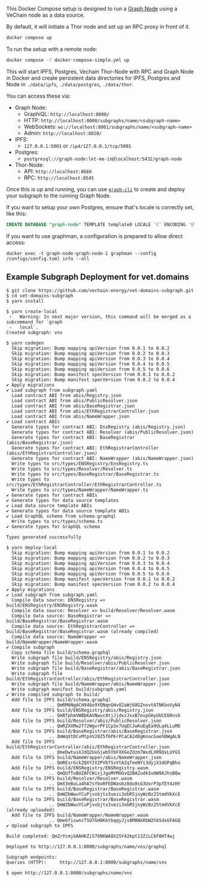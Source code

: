 This Docker Compose setup is designed to run a [Graph Node](https://github.com/graphprotocol/graph-node/tree/master/docker) using a VeChain node as a data source.

By default, it will initiate a Thor node and set up an RPC proxy in front of it.

```sh
docker compose up
```

To run the setup with a remote node:

```sh
docker compose -f docker-compose-simple.yml up 
```

This will start IPFS, Postgres, Vechain Thor-Node with RPC and Graph Node in Docker and create persistent
data directories for IPFS, Postgres and Node in `./data/ipfs`, `./data/postgres`, `./data/thor`.

You can access these via:

- Graph Node:
  - GraphiQL: `http://localhost:8000/`
  - HTTP: `http://localhost:8000/subgraphs/name/<subgraph-name>`
  - WebSockets: `ws://localhost:8001/subgraphs/name/<subgraph-name>`
  - Admin: `http://localhost:8020/`
- IPFS:
  - `127.0.0.1:5001` or `/ip4/127.0.0.1/tcp/5001`
- Postgres:
  - `postgresql://graph-node:let-me-in@localhost:5432/graph-node`
- Thor-Node:
  - API: `http://localhost:8669`
  - RPC: `http://localhost:8545`

Once this is up and running, you can use [`graph-cli`](https://github.com/graphprotocol/graph-tooling/tree/main/packages/cli) to create and deploy your subgraph to the running Graph Node.

If you want to setup your own Postgres, ensure that's locale is correctly set, like this:

```sql
CREATE DATABASE "graph-node" TEMPLATE template0 LOCALE 'C' ENCODING 'UTF-8';
```

If you want to use graphman, a configuration is prepared to allow direct access:

```shell
docker exec -t graph-node-graph-node-1 graphman --config /configs/config.toml info --all
```

## Example Subgraph Deployment for vet.domains

```shell
$ git clone https://github.com/vechain-energy/vet-domains-subgraph.git
$ cd vet-domains-subgraph
$ yarn install

$ yarn create-local
 ›   Warning: In next major version, this command will be merged as a subcommand for `graph 
 ›   local`.
Created subgraph: vns

$ yarn codegen
  Skip migration: Bump mapping apiVersion from 0.0.1 to 0.0.2
  Skip migration: Bump mapping apiVersion from 0.0.2 to 0.0.3
  Skip migration: Bump mapping apiVersion from 0.0.3 to 0.0.4
  Skip migration: Bump mapping apiVersion from 0.0.4 to 0.0.5
  Skip migration: Bump mapping apiVersion from 0.0.5 to 0.0.6
  Skip migration: Bump manifest specVersion from 0.0.1 to 0.0.2
  Skip migration: Bump manifest specVersion from 0.0.2 to 0.0.4
✔ Apply migrations
✔ Load subgraph from subgraph.yaml
  Load contract ABI from abis/Registry.json
  Load contract ABI from abis/PublicResolver.json
  Load contract ABI from abis/BaseRegistrar.json
  Load contract ABI from abis/EthRegistrarController.json
  Load contract ABI from abis/NameWrapper.json
✔ Load contract ABIs
  Generate types for contract ABI: EnsRegistry (abis/Registry.json)
  Generate types for contract ABI: Resolver (abis/PublicResolver.json)
  Generate types for contract ABI: BaseRegistrar (abis/BaseRegistrar.json)
  Generate types for contract ABI: EthRegistrarController (abis/EthRegistrarController.json)
  Generate types for contract ABI: NameWrapper (abis/NameWrapper.json)
  Write types to src/types/ENSRegistry/EnsRegistry.ts
  Write types to src/types/Resolver/Resolver.ts
  Write types to src/types/BaseRegistrar/BaseRegistrar.ts
  Write types to src/types/EthRegistrarController/EthRegistrarController.ts
  Write types to src/types/NameWrapper/NameWrapper.ts
✔ Generate types for contract ABIs
✔ Generate types for data source templates
✔ Load data source template ABIs
✔ Generate types for data source template ABIs
✔ Load GraphQL schema from schema.graphql
  Write types to src/types/schema.ts
✔ Generate types for GraphQL schema

Types generated successfully

$ yarn deploy-local
  Skip migration: Bump mapping apiVersion from 0.0.1 to 0.0.2
  Skip migration: Bump mapping apiVersion from 0.0.2 to 0.0.3
  Skip migration: Bump mapping apiVersion from 0.0.3 to 0.0.4
  Skip migration: Bump mapping apiVersion from 0.0.4 to 0.0.5
  Skip migration: Bump mapping apiVersion from 0.0.5 to 0.0.6
  Skip migration: Bump manifest specVersion from 0.0.1 to 0.0.2
  Skip migration: Bump manifest specVersion from 0.0.2 to 0.0.4
✔ Apply migrations
✔ Load subgraph from subgraph.yaml
  Compile data source: ENSRegistry => build/ENSRegistry/ENSRegistry.wasm
  Compile data source: Resolver => build/Resolver/Resolver.wasm
  Compile data source: BaseRegistrar => build/BaseRegistrar/BaseRegistrar.wasm
  Compile data source: EthRegistrarController => build/BaseRegistrar/BaseRegistrar.wasm (already compiled)
  Compile data source: NameWrapper => build/NameWrapper/NameWrapper.wasm
✔ Compile subgraph
  Copy schema file build/schema.graphql
  Write subgraph file build/ENSRegistry/abis/Registry.json
  Write subgraph file build/Resolver/abis/PublicResolver.json
  Write subgraph file build/BaseRegistrar/abis/BaseRegistrar.json
  Write subgraph file build/EthRegistrarController/abis/EthRegistrarController.json
  Write subgraph file build/NameWrapper/abis/NameWrapper.json
  Write subgraph manifest build/subgraph.yaml
✔ Write compiled subgraph to build/
  Add file to IPFS build/schema.graphql
                .. QmRM6NgACH946o9YQNqnGHv82aWj68GZnovtATNKboVyN4
  Add file to IPFS build/ENSRegistry/abis/Registry.json
                .. QmRTphmVWBbKAVNwuc8tjJjdxzJsxB7ovpGHyUUCE6Rnsb
  Add file to IPFS build/Resolver/abis/PublicResolver.json
                .. QmRZXXMw2f72WgvrPF1Cp3x7UqECJwKuEgEa9ULq4LLuMD
  Add file to IPFS build/BaseRegistrar/abis/BaseRegistrar.json
                .. QmWqXtDCvMtpnV28Z5f6P6rPCaCA2d8gKnacGaohDWgALN
  Add file to IPFS build/EthRegistrarController/abis/EthRegistrarController.json
                .. QmeDwtusXJdQ2UxGjwb5YbFXXGeZdzm7WxdLXR9QxLUYGS
  Add file to IPFS build/NameWrapper/abis/NameWrapper.json
                .. QmREsrGckZQXY2V2PVb7SvVtAZqTeeNYi3dyjX1dGPqBho
  Add file to IPFS build/ENSRegistry/ENSRegistry.wasm
                .. QmQUfTuBUZAFCWisjJgoMYMUGvQ2BAZudk5uHW9AJhsBQw
  Add file to IPFS build/Resolver/Resolver.wasm
                .. QmX3eBuLa4hA7sYboRFEDWasbz8do8sG3UxrP3pfEY4zHY
  Add file to IPFS build/BaseRegistrar/BaseRegistrar.wasm
                .. QmWZbWwuYCuPjvxbjtx3uezi3obR5joyWzBz2StmdVkXcE
  Add file to IPFS build/BaseRegistrar/BaseRegistrar.wasm
                .. QmWZbWwuYCuPjvxbjtx3uezi3obR5joyWzBz2StmdVkXcE (already uploaded)
  Add file to IPFS build/NameWrapper/NameWrapper.wasm
                .. Qme6fiswncTSU7GH8KktbqqyJjs8M8NkRbW2hbSdxGFAGQ
✔ Upload subgraph to IPFS

Build completed: QmZrYcmjGAAHKZi576NKWA8X2SY42kpt13ZiLC6F8HT4wj

Deployed to http://127.0.0.1:8000/subgraphs/name/vns/graphql

Subgraph endpoints:
Queries (HTTP):     http://127.0.0.1:8000/subgraphs/name/vns

$ open http://127.0.0.1:8000/subgraphs/name/vns

```